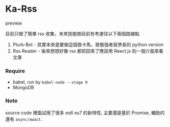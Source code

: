Ka-Rss
=========

preview

目前只做了簡單 rss 收集，未來技能樹目前有考慮往以下兩個路線點

1. Plurk-Bot - 其實本來是要做這個救卡馬，致敬強者我學長的 python version
2. Rss Reader - 後來想想好像 rss 都抓回來了應該用 React.js 刻一個介面來看文章


### Require

- babel, run by `babel-node --stage 0`
- MongoDB

### Note

source code 裡面試用了很多 es6 es7 的新特性, 主要還是基於 Promise, 輔助的還有 `async/await`.


